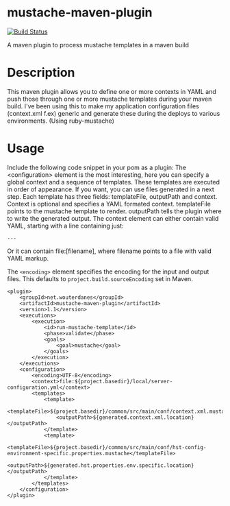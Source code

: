 mustache-maven-plugin
=====================
[![Build Status](https://travis-ci.org/wouterd/mustache-maven-plugin.png?branch=master)](https://travis-ci.org/wouterd/mustache-maven-plugin)

A maven plugin to process mustache templates in a maven build

# Description
This maven plugin allows you to define one or more contexts in YAML and push those through one or more mustache templates 
during your maven build. I've been using this to make my application configuration files (context.xml f.ex) generic and 
generate these during the deploys to various environments. (Using ruby-mustache)

# Usage
Include the following code snippet in your pom as a plugin:
The &lt;configuration&gt; element is the most interesting, here you can specify a global context and a sequence of 
templates. These templates are executed in order of appearance. If you want, you can use files generated in a next step. 
Each template has three fields: templateFile, outputPath and context. Context is optional and specifies a YAML formated 
context. templateFile points to the mustache template to render. outputPath tells the plugin where to write the 
generated output. The context element can either contain valid YAML, starting with a line containing just:

    ---
    
Or it can contain file:[filename], where filename points to a file with valid YAML markup.

The `<encoding>` element specifies the encoding for the input and output files. This defaults to 
`project.build.sourceEncoding` set in Maven.
                    
    <plugin>
        <groupId>net.wouterdanes</groupId>
        <artifactId>mustache-maven-plugin</artifactId>
        <version>1.1</version>
        <executions>
            <execution>
                <id>run-mustache-template</id>
                <phase>validate</phase>
                <goals>
                    <goal>mustache</goal>
                </goals>
            </execution>
        </executions>
        <configuration>
            <encoding>UTF-8</encoding>
            <context>file:${project.basedir}/local/server-configuration.yml</context>
            <templates>
                <template>
                    <templateFile>${project.basedir}/common/src/main/conf/context.xml.mustache</templateFile>
                    <outputPath>${generated.context.xml.location}</outputPath>
                </template>
                <template>
                    <templateFile>${project.basedir}/common/src/main/conf/hst-config-environment-specific.properties.mustache</templateFile>
                    <outputPath>${generated.hst.properties.env.specific.location}</outputPath>
                </template>
            </templates>
        </configuration>
    </plugin>
